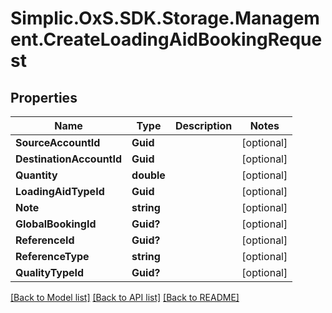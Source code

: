 # Simplic.OxS.SDK.Storage.Management.CreateLoadingAidBookingRequest

## Properties

Name | Type | Description | Notes
------------ | ------------- | ------------- | -------------
**SourceAccountId** | **Guid** |  | [optional] 
**DestinationAccountId** | **Guid** |  | [optional] 
**Quantity** | **double** |  | [optional] 
**LoadingAidTypeId** | **Guid** |  | [optional] 
**Note** | **string** |  | [optional] 
**GlobalBookingId** | **Guid?** |  | [optional] 
**ReferenceId** | **Guid?** |  | [optional] 
**ReferenceType** | **string** |  | [optional] 
**QualityTypeId** | **Guid?** |  | [optional] 

[[Back to Model list]](../README.md#documentation-for-models) [[Back to API list]](../README.md#documentation-for-api-endpoints) [[Back to README]](../README.md)

